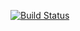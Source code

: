 [![Build Status](https://travis-ci.org/nachoseret/TarjetaMovi.svg?branch=master)](https://travis-ci.org/nachoseret/TarjetaMovi)